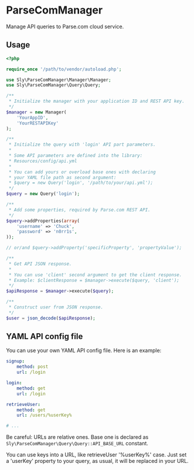 # ParseComManager

Manage API queries to Parse.com cloud service.

## Usage

``` php
<?php

require_once '/path/to/vendor/autoload.php';

use Sly\ParseComManager\Manager\Manager;
use Sly\ParseComManager\Query\Query;

/**
 * Initialize the manager with your application ID and REST API key.
 */
$manager = new Manager(
    'YourAppID',
    'YourRESTAPIKey'
);

/**
 * Initialize the query with 'login' API part parameters.
 *
 * Some API parameters are defined into the library:
 * Resources/config/api.yml
 *
 * You can add yours or overload base ones with declaring
 * your YAML file path as second argument:
 * $query = new Query('login', '/path/to/your/api.yml');
 */
$query = new Query('login');

/**
 * Add some properties, required by Parse.com REST API.
 */
$query->addProperties(array(
    'username' => 'Chuck',
    'password' => 'n0rr1s',
));

// or/and $query->addProperty('specificProperty', 'propertyValue');

/**
 * Get API JSON response.
 * 
 * You can use 'client' second argument to get the client response.
 * Example: $clientResponse = $manager->execute($query, 'client');
 */
$apiResponse = $manager->execute($query);

/**
 * Construct user from JSON response.
 */
$user = json_decode($apiResponse);
```

## YAML API config file

You can use your own YAML API config file. Here is an example:

``` yaml
signup:
    method: post
    url: /login

login:
    method: get
    url: /login

retrieveUser:
    method: get
    url: /users/%userKey%

# ...
```

Be careful: URLs are relative ones.
Base one is declared as `Sly\ParseComManager\Query\Query::API_BASE_URL` constant.

You can use keys into a URL, like retrieveUser '%userKey%' case.
Just set a 'userKey' property to your query, as usual, it will be replaced
in your URL.
